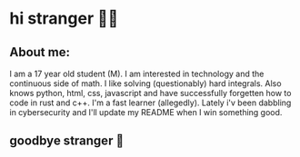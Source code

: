 # hi stranger 🙋‍♂️

## About me: 
I am a 17 year old student (M). I am interested in technology and the continuous side of math. I like solving (questionably) hard integrals. Also knows python, html, css, javascript and have successfully forgetten how to code in rust and c++. I'm a fast learner (allegedly). Lately i'v been dabbling in cybersecurity and I'll update my README when I win something good. 
 &nbsp;
## goodbye stranger 👋
&nbsp;&nbsp;
